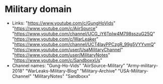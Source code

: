 # Military domain
* Links:
    "https://www.youtube.com/c/GungHoVids"
    "https://www.youtube.com/c/AiirSource"
    "https://www.youtube.com/channel/UCG_iY6TpIw4M798sszuG25Q"
    "https://www.youtube.com/c/WarLeaker"
    "https://www.youtube.com/channel/UCT4layPPCzgR_99g5VYYvmQ"
    "https://www.youtube.com/user/UsaMilitaryChannel"
    "https://www.youtube.com/user/MilitaryNotes"
    "https://www.youtube.com/c/SandboxxUs"
* Channel names:
    "Gung-Ho-Vids"
    "AiirSource-Military"
    "Army-military-2018"
    "WarLeaks-Military-Blog"
    "Military-Archive"
    "USA-Military-Channel"
    "MilitaryNotes"
    "Sandboxx"